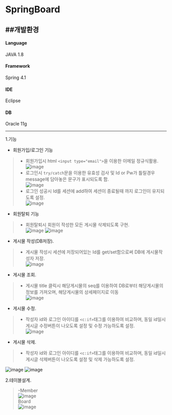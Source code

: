 # SpringBoard
##개발환경
---------
#### Language 
JAVA 1.8  
#### Framework  
Spring 4.1  
#### IDE  
Eclipse  
#### DB  
Oracle 11g  

---------
  
1.기능  
* 회원가입/로그인 기능  
>- 회원가입시 html ```<input type="email">```을 이용한 이메일 정규식활용.  
![image](https://user-images.githubusercontent.com/75213468/118921302-edaed380-b972-11eb-99a5-b64343b8a894.png)  
>- 로그인시 ```try/catch```문을 이용한 유효성 검사 및 Id or Pw가 틀릴경우 message에 담아놓은 문구가 표시되도록 함.  
![image](https://user-images.githubusercontent.com/75213468/118921575-61e97700-b973-11eb-9cb8-c7b1a0170420.png)  
>- 로그인 성공시 Id를 세션에 add하여 세션이 종료될때 까지 로그인이 유지되도록 설정.   
![image](https://user-images.githubusercontent.com/75213468/118922205-94e03a80-b974-11eb-8c0d-a3df8af2bf78.png)  

* 회원탈퇴 기능  
>- 회원탈퇴시 회원이 작성한 모든 게시물 삭제되도록 구현.  
![image](https://user-images.githubusercontent.com/75213468/119369238-e8dd7d00-bcee-11eb-88bd-75ef00daa141.png)
![image](https://user-images.githubusercontent.com/75213468/119369342-04488800-bcef-11eb-89ec-4a6ed5bfdb34.png)


* 게시물 작성(DB저장).  
>- 게시물 작성시 세션에 저장되어있는 Id를 get/set함으로써 DB에 게시물작성자 저장.  
![image](https://user-images.githubusercontent.com/75213468/118922906-c1e11d00-b975-11eb-8bad-422cf32e7b73.png)  

* 게시물 조회.  
>- 게시물 title 클릭시 해당게시물의 seq를 이용하여 DB로부터 해당게시물의 정보를 가져오며, 해당게시물의 상세페이지로 이동  
![image](https://user-images.githubusercontent.com/75213468/118923252-374ced80-b976-11eb-91b0-031573bee534.png)

* 게시물 수정.  
>- 작성자 id와 로그인 아이디를 ```<c:if>```태그를 이용하여 비교하며, 동일 id일시 게시글 수정버튼이 나오도록 설정 및 수정 가능하도록 설정.  
![image](https://user-images.githubusercontent.com/75213468/119348158-71502380-bcd7-11eb-9bd5-6af7d21989e7.png)  

* 게시물 삭제.  
>- 작성자 id와 로그인 아이디를 ```<c:if>```태그를 이용하여 비교하며, 동일 id일시 게시글 삭제버튼이 나오도록 설정 및 삭제 가능하도록 설정.

![image](https://user-images.githubusercontent.com/75213468/119148490-7f0f6a00-ba87-11eb-8090-b8ea7f530fd5.png) ![image](https://user-images.githubusercontent.com/75213468/119148936-f644fe00-ba87-11eb-8bdc-1c7785b4fad7.png)  


2.테이블설계.  
>-Member  
![image](https://user-images.githubusercontent.com/75213468/119369446-25a97400-bcef-11eb-8786-ef3b1d4b4342.png)  
Board  
![image](https://user-images.githubusercontent.com/75213468/119369623-5a1d3000-bcef-11eb-8a91-145a554135ee.png)



